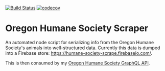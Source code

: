 [![Build Status](https://travis-ci.org/joefraley/humane-society-scraper.svg?branch=master)](https://travis-ci.org/joefraley/humane-society-scraper) [![codecov](https://codecov.io/gh/joefraley/humane-society-scraper/branch/master/graph/badge.svg)](https://codecov.io/gh/joefraley/humane-society-scraper)


# Oregon Humane Society Scraper
An automated node script for serializing info from the Oregon Humane Society's animals into well-structured data.
Currently this data is dumped into a Firebase store: https://humane-society-scrape.firebaseio.com/.

This is then consumed by my [Oregon Humane Society GraphQL API](https://github.com/joefraley/humane-society-api).

